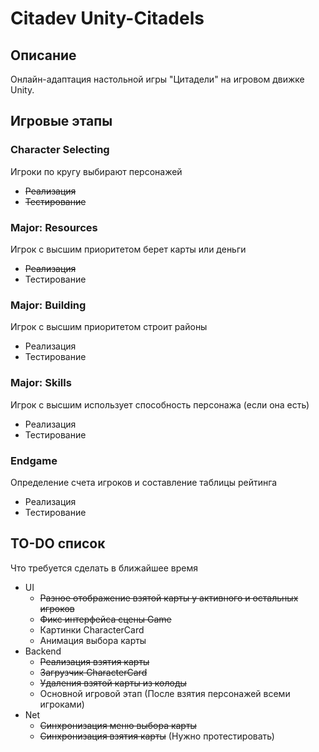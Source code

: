 # Citadev Unity-Citadels

## Описание
Онлайн-адаптация настольной игры "Цитадели" на игровом движке Unity.

## Игровые этапы
### Character Selecting
Игроки по кругу выбирают персонажей
  + ~~Реализация~~
  + ~~Тестирование~~
### Major: Resources
Игрок с высшим приоритетом берет карты или деньги
  + ~~Реализация~~
  + Тестирование
### Major: Building
Игрок с высшим приоритетом строит районы
  + Реализация
  + Тестирование
### Major: Skills
Игрок с высшим использует способность персонажа (если она есть)
  + Реализация
  + Тестирование
### Endgame
Определение счета игроков и составление таблицы рейтинга
  + Реализация
  + Тестирование

## TO-DO список
Что требуется сделать в ближайшее время
+ UI
  + ~~Разное отображение взятой карты у активного и остальных игроков~~
  + ~~Фикс интерфейса сцены Game~~
  + Картинки CharacterCard
  + Анимация выбора карты
+ Backend
  + ~~Реализация взятия карты~~
  + ~~Загрузчик CharacterCard~~
  + ~~Удаления взятой карты из колоды~~
  + Основной игровой этап (После взятия персонажей всеми игроками)
+ Net
  + ~~Синхронизация меню выбора карты~~
  + ~~Синхронизация взятия карты~~ (Нужно протестировать)
